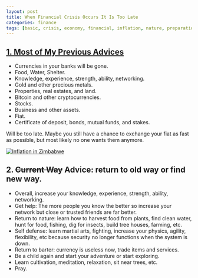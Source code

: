 ```yaml
---
layout: post
title: When Financial Crisis Occurs It Is Too Late
categories: finance
tags: [basic, crisis, economy, financial, inflation, nature, preparation, survival]
---
```


## [1\. Most of My Previous Advices](https://0darkking0.blogspot.com/2019/09/my-inspiration-for-global-financial.html)

*   Currencies in your banks will be gone.
*   Food, Water, Shelter.
*   Knowledge, experience, strength, ability, networking.
*   Gold and other precious metals.
*   Properties, real estates, and land.
*   Bitcoin and other cryptocurrencies.
*   Stocks.
*   Business and other assets.
*   Fiat.
*   Certificate of deposit, bonds, mutual funds, and stakes.

Will be too late. Maybe you still have a chance to exchange your fiat as fast as possible, but most likely no one wants them anymore.

[![Inflation in Zimbabwe](https://404store.com/2020/02/18/Inflation1.jpg)](https://404store.com/2020/02/18/Inflation1.jpg)

## 2\. <strike>Current Way</strike> Advice: return to old way or find new way.


*   Overall, increase your knowledge, experience, strength, ability, networking.
*   Get help: The more people you know the better so increase your network but close or trusted friends are far better.
*   Return to nature: learn how to harvest food from plants, find clean water, hunt for food, fishing, dig for insects, build tree houses, farming, etc.
*   Self defense: learn martial arts, fighting, increase your physics, agility, flexibility, etc because security no longer functions when the system is down.
*   Return to barter: currency is useless now, trade items and services.
*   Be a child again and start your adventure or start exploring.
*   Learn cultivation, meditation, relaxation, sit near trees, etc.
*   Pray.